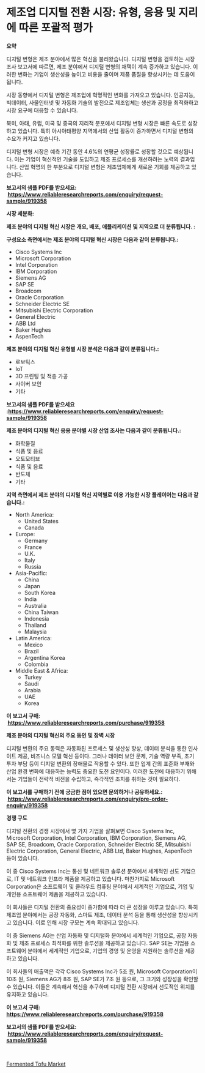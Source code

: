 <p><h1>제조업 디지털 전환 시장: 유형, 응용 및 지리에 따른 포괄적 평가</h1></p><p><strong>요약</strong></p>
<p><p>디지털 변형은 제조 분야에서 많은 혁신을 불러왔습니다. 디지털 변형을 검토하는 시장 조사 보고서에 따르면, 제조 분야에서 디지털 변형의 채택이 계속 증가하고 있습니다. 이러한 변화는 기업이 생산성을 높이고 비용을 줄이며 제품 품질을 향상시키는 데 도움이 됩니다.</p><p>시장 동향에서 디지털 변형은 제조업에 혁명적인 변화를 가져오고 있습니다. 인공지능, 빅데이터, 사물인터넷 및 자동화 기술의 발전으로 제조업체는 생산과 공정을 최적화하고 시장 요구에 대응할 수 있습니다.</p><p>북미, 아태, 유럽, 미국 및 중국의 지리적 분포에서 디지털 변형 시장은 빠른 속도로 성장하고 있습니다. 특히 아시아태평양 지역에서의 산업 활동이 증가하면서 디지털 변형의 수요가 커지고 있습니다.</p><p>디지털 변형 시장은 예측 기간 동안 4.6%의 연평균 성장률로 성장할 것으로 예상됩니다. 이는 기업이 혁신적인 기술을 도입하고 제조 프로세스를 개선하려는 노력의 결과입니다. 산업 혁명의 한 부분으로 디지털 변형은 제조업체에게 새로운 기회를 제공하고 있습니다.</p></p>
<p><strong>보고서의 샘플 PDF를 받으세요: &nbsp;<a href="https://www.reliableresearchreports.com/enquiry/request-sample/919358">https://www.reliableresearchreports.com/enquiry/request-sample/919358</a></strong></p>
<p><strong>시장 세분화:</strong></p>
<p><strong> 제조 분야의 디지털 혁신 시장은 개요, 배포, 애플리케이션 및 지역으로 더 분류됩니다. :</strong></p>
<p><strong>구성요소 측면에서는 제조 분야의 디지털 혁신 시장은 다음과 같이 분류됩니다.:</strong></p>
<p><ul><li>Cisco Systems Inc</li><li>Microsoft Corporation</li><li>Intel Corporation</li><li>IBM Corporation</li><li>Siemens AG</li><li>SAP SE</li><li>Broadcom</li><li>Oracle Corporation</li><li>Schneider Electric SE</li><li>Mitsubishi Electric Corporation</li><li>General Electric</li><li>ABB Ltd</li><li>Baker Hughes</li><li>AspenTech</li></ul></p>
<p><strong> 제조 분야의 디지털 혁신 유형별 시장 분석은 다음과 같이 분류됩니다.:</strong></p>
<p><ul><li>로보틱스</li><li>IoT</li><li>3D 프린팅 및 적층 가공</li><li>사이버 보안</li><li>기타</li></ul></p>
<p><strong>보고서의 샘플 PDF를 받으세요 :<a href="https://www.reliableresearchreports.com/enquiry/request-sample/919358">https://www.reliableresearchreports.com/enquiry/request-sample/919358</a></strong></p>
<p><strong> 제조 분야의 디지털 혁신 응용 분야별 시장 산업 조사는 다음과 같이 분류됩니다.:</strong></p>
<p><ul><li>화학물질</li><li>식품 및 음료</li><li>오토모티브</li><li>식품 및 음료</li><li>반도체</li><li>기타</li></ul></p>
<p><strong>지역 측면에서 제조 분야의 디지털 혁신 지역별로 이용 가능한 시장 플레이어는 다음과 같습니다.:</strong></p>
<p><ul>
    <li>
        North America:
        <ul>
            <li>United States</li>
            <li>Canada</li>
        </ul>
    </li>
    <li>
        Europe:
        <ul>
            <li>Germany</li>
            <li>France</li>
            <li>U.K.</li>
            <li>Italy</li>
            <li>Russia</li>
        </ul>
    </li>
    <li>
        Asia-Pacific:
        <ul>
            <li>China</li>
            <li>Japan</li>
            <li>South Korea</li>
            <li>India</li>
            <li>Australia</li>
            <li>China Taiwan</li>
            <li>Indonesia</li>
            <li>Thailand</li>
            <li>Malaysia</li>
        </ul>
    </li>
    <li>
        Latin America:
        <ul>
            <li>Mexico</li>
            <li>Brazil</li>
            <li>Argentina Korea</li>
            <li>Colombia</li>
        </ul>
    </li>
    <li>
        Middle East & Africa:
        <ul>
            <li>Turkey</li>
            <li>Saudi</li>
            <li>Arabia</li>
            <li>UAE</li>
            <li>Korea</li>
        </ul>
    </li>
    </ul></p>
<p><strong>이 보고서 구매: &nbsp;<a href="https://www.reliableresearchreports.com/purchase/919358">https://www.reliableresearchreports.com/purchase/919358</a></strong></p>
<p><strong>제조 분야의 디지털 혁신의 주요 동인 및 장벽 시장</strong></p>
<p><p>디지털 변환의 주요 동력은 자동화된 프로세스 및 생산성 향상, 데이터 분석을 통한 인사이트 제공, 비즈니스 모델 혁신 등이다. 그러나 데이터 보안 문제, 기술 역량 부족, 초기 투자 부담 등이 디지털 변환의 장애물로 작용할 수 있다. 또한 업계 간의 표준화 부재와 산업 환경 변화에 대응하는 능력도 중요한 도전 요인이다. 이러한 도전에 대응하기 위해서는 기업들이 전략적 비전을 수립하고, 즉각적인 조치를 취하는 것이 필요하다.</p></p>
<p><strong>이 보고서를 구매하기 전에 궁금한 점이 있으면 문의하거나 공유하세요.: &nbsp;<a href="https://www.reliableresearchreports.com/enquiry/pre-order-enquiry/919358">https://www.reliableresearchreports.com/enquiry/pre-order-enquiry/919358</a></strong></p>
<p><strong>경쟁 구도</strong></p>
<p><p>디지털 전환의 경쟁 시장에서 몇 가지 기업을 살펴보면 Cisco Systems Inc, Microsoft Corporation, Intel Corporation, IBM Corporation, Siemens AG, SAP SE, Broadcom, Oracle Corporation, Schneider Electric SE, Mitsubishi Electric Corporation, General Electric, ABB Ltd, Baker Hughes, AspenTech 등이 있습니다. </p><p>이 중 Cisco Systems Inc는 통신 및 네트워크 솔루션 분야에서 세계적인 선도 기업으로, IT 및 네트워크 인프라 제품을 제공하고 있습니다. 마찬가지로 Microsoft Corporation은 소프트웨어 및 클라우드 컴퓨팅 분야에서 세계적인 기업으로, 기업 및 개인용 소프트웨어 제품을 제공하고 있습니다. </p><p>이 회사들은 디지털 전환의 중요성이 증가함에 따라 더 큰 성장을 이루고 있습니다. 특히 제조업 분야에서는 공장 자동화, 스마트 제조, 데이터 분석 등을 통해 생산성을 향상시키고 있습니다. 이로 인해 시장 규모는 계속 확대되고 있습니다. </p><p>이 중 Siemens AG는 산업 자동화 및 디지털화 분야에서 세계적인 기업으로, 공장 자동화 및 제조 프로세스 최적화를 위한 솔루션을 제공하고 있습니다. SAP SE는 기업용 소프트웨어 분야에서 세계적인 기업으로, 기업의 경영 및 운영을 지원하는 솔루션을 제공하고 있습니다. </p><p>이 회사들의 매출액은 각각 Cisco Systems Inc가 5조 원, Microsoft Corporation이 10조 원, Siemens AG가 8조 원, SAP SE가 7조 원 등으로, 그 크기와 성장성을 확인할 수 있습니다. 이들은 계속해서 혁신을 추구하며 디지털 전환 시장에서 선도적인 위치를 유지하고 있습니다.</p></p>
<p><strong>이 보고서 구매: &nbsp; <a href="https://www.reliableresearchreports.com/purchase/919358">https://www.reliableresearchreports.com/purchase/919358</a></strong></p>
<p><strong>보고서의 샘플 PDF를 받으세요: &nbsp;<a href="https://www.reliableresearchreports.com/enquiry/request-sample/919358">https://www.reliableresearchreports.com/enquiry/request-sample/919358</a></strong><strong></strong></p>
<p>&nbsp;</p>
<p><p><a href="https://github.com/pizolina/Market-Research-Report-List-3/blob/main/fermented-tofu-market.md">Fermented Tofu Market</a></p></p>